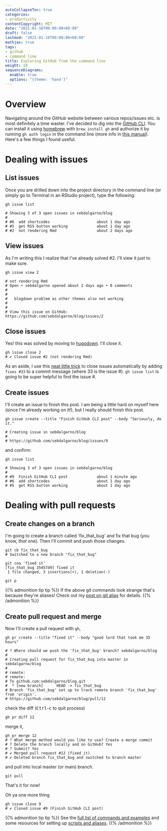 ```yaml
---
autoCollapseToc: true
categories: 
- productivity
contentCopyright: MIT
date: "2021-01-16T00:00:00+08:00"
draft: false
lastmod: "2021-01-16T00:00:00+08:00"
mathjax: true
tags:
- github
- command line
title: Exploring GitHub from the command line
weight: 10
sequenceDiagrams: 
  enable: true
  options: "{theme: 'hand'}"
---
```


# Overview
Navigating around the GitHub website between various repos/issues etc. is most definitely a time waster. I've decided to dig into the [GitHub CLI](https://github.com/cli/cli). You can install it using [homebrew](https://brew.sh/) with `brew install gh` and authorize it by running `gh auth login` in the command line (more info in [this manual](https://cli.github.com/manual/)). Here's a few things I found useful.

# Dealing with issues

## List issues
Once you are drilled down into the project directory in the command line (or simply go to Terminal in an RStudio project), type the following:
```
gh issue list

# Showing 3 of 3 open issues in sebdalgarno/blog
# 
# #6  add shortcodes                     about 1 day ago
# #5  get RSS button working             about 1 day ago
# #2  not rendering Rmd                  about 2 days ago
```

## View issues
As I'm writing this I realize that I've already solved #2. I'll view it just to make sure.

```
gh issue view 2

# not rendering Rmd
# Open • sebdalgarno opened about 2 days ago • 0 comments
# 
# 
#   blogdown problem as other themes also not working                           
# 
# 
# View this issue on GitHub: https://github.com/sebdalgarno/blog/issues/2
```
## Close issues
Yes! this was solved by moving to [hugodown](https://hugodown.r-lib.org/). I'll close it.

```
gh issue close 2
# ✔ Closed issue #2 (not rendering Rmd)
```

As an aside, I use this [neat little trick](https://github.blog/2013-01-22-closing-issues-via-commit-messages/) to close issues automatically by adding `fixes #33` to a commit message (where 33 is the issue #). `gh issue list` is going to be super helpful to find the issue #.

## Create issues
I'll create an issue to finish this post. I am being a little hard on myself here (since I'm already working on it!), but I really should finish this post. 

```
gh issue create --title "Finish GitHub CLI post" --body "Seriously, do it."

# Creating issue in sebdalgarno/blog
# 
# https://github.com/sebdalgarno/blog/issues/9
```
and confirm:
```
gh issue list

# Showing 3 of 3 open issues in sebdalgarno/blog
#
# #9  Finish GitHub CLI post             about 1 minute ago
# #6  add shortcodes                     about 1 day ago
# #5  get RSS button working             about 1 day ago
```

# Dealing with pull requests
## Create changes on a branch
I'm going to create a branch called 'fix_that_bug' and fix that bug (you know, *that* one). Then I'll commit and push those changes. 

```
git cb fix_that_bug
# Switched to a new branch "fix_that_bug"

git coa 'fixed it'
[fix_that_bug 35457d9] fixed it
 1 file changed, 3 insertions(+), 1 deletion(-)
 
git p
```
{{% admonition tip tip %}}
If the above git commands look strange that's because they're aliases! Check out my [post on git alias](https://fishydata.netlify.app/post/git-alias/) for details.
{{% /admonition %}}

## Create pull request and merge
Now I'll create a pull request with `gh`,
```
gh pr create --title "fixed it" --body "good lord that took me 35 hours" 

# ? Where should we push the 'fix_that_bug' branch? sebdalgarno/blog
#
# Creating pull request for fix_that_bug into master in sebdalgarno/blog
#
# remote: 
# remote: 
# To github.com:sebdalgarno/blog.git
#  * [new branch]      HEAD -> fix_that_bug
# Branch 'fix_that_bug' set up to track remote branch 'fix_that_bug' from 'origin'.
# https://github.com/sebdalgarno/blog/pull/12
```
check the diff (<kbd>Ctrl</kbd>-<kbd>c</kbd> to quit process)
```
gh pr diff 12
```
merge it,
```
gh pr merge 12
# ? What merge method would you like to use? Create a merge commit
# ? Delete the branch locally and on GitHub? Yes
# ? Submit? Yes
# ✔ Merged pull request #12 (fixed it)
# ✔ Deleted branch fix_that_bug and switched to branch master
```
and pull into local master (or main) branch.
```
git pull
```

That's it for now!

Oh ya one more thing
```
gh issue close 9
# ✔ Closed issue #9 (Finish GitHub CLI post)
```

{{% admonition tip tip %}}
See the [full list of commands and examples](https://cli.github.com/manual/examples.html) and some resources for setting up [scripts and aliases](https://cli.github.com/manual/#extending-the-cli).
{{% /admonition %}}

[^1]: although regardless of time spent to achieve this, it's still useful to have the commit referenced in the issue
